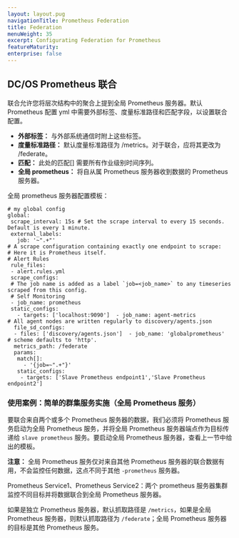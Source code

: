 ```yaml
---
layout: layout.pug
navigationTitle: Prometheus Federation
title: Federation
menuWeight: 35
excerpt: Configurating Federation for Prometheus
featureMaturity:
enterprise: false
---
```


## DC/OS Prometheus 联合
联合允许您将层次结构中的聚合上提到全局 Prometheus 服务器。默认 Prometheus 配置 yml 中需要外部标签、度量标准路径和匹配字段，以设置联合配置。

- **外部标签：** 与外部系统通信时附上这些标签。
- **度量标准路径：** 默认度量标准路径为 /metrics。对于联合，应将其更改为 /federate。
- **匹配：** 此处的匹配[] 需要所有作业级别时间序列。
- **全局 prometheus：** 将自从属 Prometheus 服务器收到数据的 Prometheus 服务器。

全局 prometheus 服务器配置模板：

```
# my global config
global:
 scrape_interval: 15s # Set the scrape interval to every 15 seconds. Default is every 1 minute.
 external_labels:
   job: '~".+"'
# A scrape configuration containing exactly one endpoint to scrape:
# Here it is Prometheus itself.
# Alert Rules
 rule_files:
 - alert.rules.yml
 scrape_configs:
 # The job name is added as a label `job=<job_name>` to any timeseries scraped from this config.    
 # Self Monitoring
 - job_name: prometheus
 static_configs:
   - targets: ['localhost:9090']  - job_name: agent-metrics
# All agent nodes are written regularly to discovery/agents.json
  file_sd_configs:
  - files: ['discovery/agents.json']  - job_name: 'globalprometheus'
# scheme defaults to 'http'.
  metrics_path: /federate
  params:
   match[]:
     - '{job=~".+"}'
   static_configs:
    - targets: ['Slave Prometheus endpoint1','Slave Prometheus endpoint2']
```

### 使用案例：简单的群集服务实施（全局 Prometheus 服务）

要联合来自两个或多个 Prometheus 服务器的数据，我们必须将 Prometheus 服务启动为全局 Prometheus 服务，并将全局 Prometheus 服务器端点作为目标传递给 `slave prometheus` 服务。要启动全局 Prometheus 服务器，查看上一节中给出的模板。

**注意：** 全局 Prometheus 服务仅对来自其他 Prometheus 服务器的联合数据有用，不会监控任何数据，这点不同于其他 `-prometheus` 服务器。

Prometheus Service1、Prometheus Service2：两个 prometheus 服务器集群监控不同目标并将数据联合到全局  Prometheus 服务器。

如果是独立 Prometheus 服务器，默认抓取路径是 `/metrics`，如果是全局 Prometheus 服务器，则默认抓取路径为 `/federate`；全局 Prometheus 服务器的目标是其他 Prometheus 服务。
